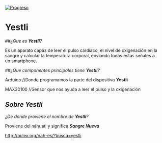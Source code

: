 [![Progreso](https://img.shields.io/badge/Progreso-5%25-green.svg)](https://github.com/Yestli/Yestli-Project#yestli)

# Yestli

##_¿Que es **Yestli**?_

Es un aparato capáz de leer el pulso cardíaco, el nivel de oxigenación en la sangre y calcular la temperatura corporal, enviando todas estas señales a un smartphone.

##_¿Que componentes principales tiene **Yestli**?_

Arduino            //Donde programamos la parte del dispositivo **Yestli**

MAX30100           //Sensor que nos ayuda a leer el pulso y la oxigenación   

## _Sobre Yestli_

_¿De donde proviene el nombre de **Yestli**?_

Proviene del náhuatl y significa _**Sangre Nueva**_

http://aulex.org/nah-es/?busca=yestli
